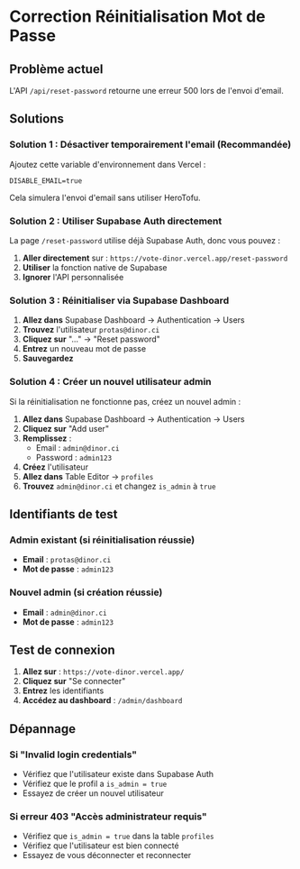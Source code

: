# Correction Réinitialisation Mot de Passe

## Problème actuel
L'API `/api/reset-password` retourne une erreur 500 lors de l'envoi d'email.

## Solutions

### Solution 1 : Désactiver temporairement l'email (Recommandée)

Ajoutez cette variable d'environnement dans Vercel :
```
DISABLE_EMAIL=true
```

Cela simulera l'envoi d'email sans utiliser HeroTofu.

### Solution 2 : Utiliser Supabase Auth directement

La page `/reset-password` utilise déjà Supabase Auth, donc vous pouvez :

1. **Aller directement** sur : `https://vote-dinor.vercel.app/reset-password`
2. **Utiliser** la fonction native de Supabase
3. **Ignorer** l'API personnalisée

### Solution 3 : Réinitialiser via Supabase Dashboard

1. **Allez dans** Supabase Dashboard → Authentication → Users
2. **Trouvez** l'utilisateur `protas@dinor.ci`
3. **Cliquez sur** "..." → "Reset password"
4. **Entrez** un nouveau mot de passe
5. **Sauvegardez**

### Solution 4 : Créer un nouvel utilisateur admin

Si la réinitialisation ne fonctionne pas, créez un nouvel admin :

1. **Allez dans** Supabase Dashboard → Authentication → Users
2. **Cliquez sur** "Add user"
3. **Remplissez** :
   - Email : `admin@dinor.ci`
   - Password : `admin123`
4. **Créez** l'utilisateur
5. **Allez dans** Table Editor → `profiles`
6. **Trouvez** `admin@dinor.ci` et changez `is_admin` à `true`

## Identifiants de test

### Admin existant (si réinitialisation réussie)
- **Email** : `protas@dinor.ci`
- **Mot de passe** : `admin123`

### Nouvel admin (si création réussie)
- **Email** : `admin@dinor.ci`
- **Mot de passe** : `admin123`

## Test de connexion

1. **Allez sur** : `https://vote-dinor.vercel.app/`
2. **Cliquez sur** "Se connecter"
3. **Entrez** les identifiants
4. **Accédez au dashboard** : `/admin/dashboard`

## Dépannage

### Si "Invalid login credentials"
- Vérifiez que l'utilisateur existe dans Supabase Auth
- Vérifiez que le profil a `is_admin = true`
- Essayez de créer un nouvel utilisateur

### Si erreur 403 "Accès administrateur requis"
- Vérifiez que `is_admin = true` dans la table `profiles`
- Vérifiez que l'utilisateur est bien connecté
- Essayez de vous déconnecter et reconnecter
